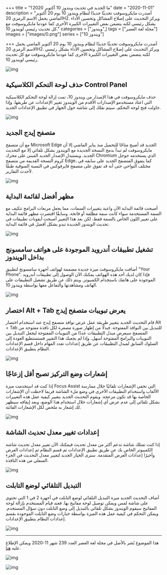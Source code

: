+++
title = "ما الجديد في تحديث ويندوز 10 أكتوبر 2020؟"
date = "2020-11-01"
description = "أصدرت مايكروسوفت تحديثًا جديدًا لنظام ويندوز 10 يوم 20 أكتوبر الماضي يحمل الاسم الرمزي 20H2. ويركز التحديث على إصلاح المشاكل وتحسين الأداء بشكل رئيسي لكنه يتضمن بعض التغييرات الكبيرة الأخرى كما عودتنا مايكروسوفت مع كل تحديث رئيسي لويندوز 10."
categories = ["ويندوز",]
tags = ["مجلة لغة العصر"]
images = ["images/0.png"]
series = ["ويندوز 10"]

+++
أصدرت مايكروسوفت تحديثًا جديدًا لنظام ويندوز 10 يوم 20 أكتوبر الماضي يحمل الاسم الرمزي 20H2. ويركز التحديث على إصلاح المشاكل وتحسين الأداء بشكل رئيسي لكنه يتضمن بعض التغييرات الكبيرة الأخرى كما عودتنا مايكروسوفت مع كل تحديث رئيسي لويندوز 10.

![img](images/0.png)

## حذف لوحة التحكم الكلاسيكية Control Panel

حذف مايكروسوفت في هذا الإصدار من ويندوز 10، تمت إزالة لوحة التحكم الكلاسيكية التي اعتاد مستخدمو الإصدارات الأقدم من الويندوز تغيير الإعدادات عن طريقها. وإذا حاولت فتح لوحة التحكم، سيتم نقلك إلى شاشة حول الجهاز في تطبيق الإعدادات الجديد.

![img](images/ControlPanel.png)

## متصفح إيدج الجديد

مع أن متصفح Microsoft Edge الجديد قد أصبح متاحًا للتحميل منذ يناير الماضي إلا أن مايكروسوفت لم تبدأ بدمج النسخة الجديدة مع الويندوز بشكل تلقائي إلا مع التحديث الجديد. ويستبدل الإصدار الجديد المبني على محرك Chromium الذي يستخدمه جوجل كروم النسخة القديمة من متصفح Edge، كما يتفوق المتصفح الجديد على سابقه في مختلف النواحي حتى أنه قد تفوق على متصفح فايرفوكس في النسبة السوقية طبقًا لأحدث التقارير.

![img](images/Edge.jpg)

## مظهر أفضل لقائمة البداية

أصبحت قائمة البداية الآن واعية بتغييرات السمات، مما يجعل مربعات البرامج تتكيف مع السمة المستخدمة سواء كانت سمة مظلمة أو فاتحة. وسابقًا اقتصرت مظهر قائمة البداية على تغيير اللون الخاص بالسمة فقط، لكن بعد هذا التغيير أصبحت أيقونات تطبيقات في تحديث الويندوز الجديدة تبدو بشكل أفضل في قائمة البداية.

![img](images/StartMenu.png)

## تشغيل تطبيقات أندرويد الموجودة على هواتف سامسونج بداخل الويندوز

أضافت مايكروسوفت ميزة جديدة مصممة لهواتف أجهزة سامسونج لتطبيق "Your Phone". فإذا كان لديك أحد هذه الهواتف يمكنك الآن الوصول إلى تطبيقات أندرويد الموجودة على هاتفك باستخدام الكمبيوتر. ويتم ذلك عن طريق تشغيل التطبيقات على الهاتف ومشاهدتها والتفاعل معها بواسطة ويندوز 10.

![img](images/Samsung.png)

## اختصار Alt + Tab يعرض تبويبات متصفح إيدج

قام التحديث الجديد بتغيير طريقة عمل عرض نوافذ متصفح إيدج عند استخدام اختصار Alt + Tab للتبديل بين النوافذ المفتوحة. فبدلًا من إظهار صورة مصغرة لكل نافذة مفتوحة من المتصفح سيعرض مبدل التطبيقات عددًا من التبويبات المفتوحة ليجعل التبديل بين التبويبات والبرامج المفتوحة أسهل. وإذا لم يجعبك هذا التغيير فستستطيع العودة إلى السلوك السابق لمبدل التطبيقات عن طريق إعدادات تعدد المهام داخل قسم الإعدادات النظام بتطبيق الإعدادات.

![img](images/AltTab.png)

## إشعارات وضع التركيز تصبح أقل إزعاجًا

إذا كنت قد استخدمت ميزة Focus Assist التي تخفي الإشعارات تلقائيًا خلال ممارسة الألعاب واستخدام التطبيقات الأخرى في وضع ملء الشاشة فربما لاحظت أن الإشعارات الخاصة بها قد تكون مزعجة. ويقوم التحديث الجديد بتغيير كيفية عمل هذه التغييرات بشكل تلقائي إلى عدم عرض أي إشعارات خلال استخدام هذا الوضع، وبعد إيقافه سيظهر لك إشعار به ملخص لكل الإشعارات الفائتة.

![img](images/FocusAssist.png)

##  إعدادات تغيير معدل تحديث الشاشة

إذا كنت تمتلك شاشة تدعم أكثر من معدل تحديث فيمكنك الآن تغيير معدل تحديث شاشة الكمبيوتر الخاص بك عن طريق تطبيق الإعدادات ثم قسم النظام ثم إعدادات العرض وأخيرًا إعدادات العرض المتقدمة. سترى الخيار الجديد لتغيير معدل التحديث في الجزء السفلي من هذه النافذة.

![img](images/RefreshRate.png)

## التبديل التلقائي لوضع التابلت

أضاف التحديث الجديد ميزة التبديل التلقائي لوضع التابلت في أجهزة 2 في 1 التي تحتوي على شاشة لمس ويمكن توصيل لوحة مفاتيح بها. فعند قيام المستخدم بإزالة لوحة المفاتيح سيقوم الويندوز بشكل تلقائي بالتبديل إلى وضع التابلت دون سؤال المستخدم. ويمكن التحكم في كيفية عمل هذه الميزة بواسطة خيارات وضع التابلت الموجودة بقسم إعدادات النظام بتطبيق الإعدادات.

![img](images/TabletMode.png)

---

هذا الموضوع نُشر باﻷصل في مجلة لغة العصر العدد 239 شهر 11-2020 ويمكن الإطلاع عليه [هنا](https://drive.google.com/file/d/18pHyhwDTp22NEEDfoZrRyg-Ha3f18wog/view?usp=sharing).

![img](images/239-6.webp)

![img](images/239-7.png)
